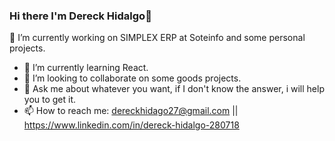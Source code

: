 ### Hi there I'm Dereck Hidalgo👋

<!--
**dereckhidalgo/dereckhidalgo** is a ✨ _special_ ✨ repository because its `README.md` (this file) appears on your GitHub profile.

Here are some ideas to get you started:
-->

🔭 I’m currently working on SIMPLEX ERP at Soteinfo and some personal projects.
- 🌱 I’m currently learning React.
- 👯 I’m looking to collaborate on some goods projects.
- 💬 Ask me about whatever you want, if I don't know the answer, i will help you to get it.
- 📫 How to reach me: dereckhidago27@gmail.com || https://www.linkedin.com/in/dereck-hidalgo-280718
